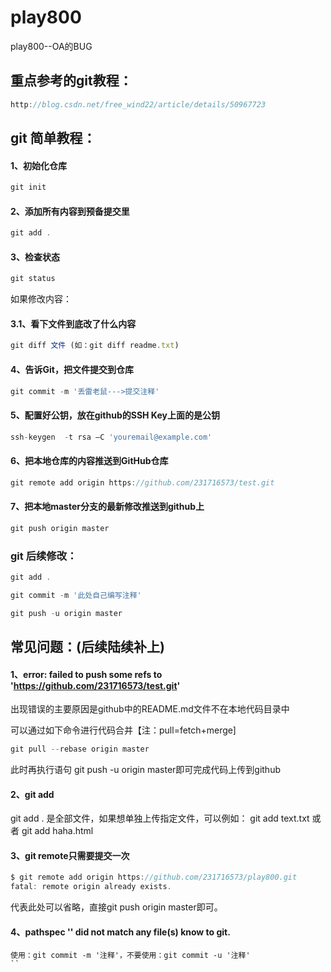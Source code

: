# play800
play800--OA的BUG

## 重点参考的git教程：
```javascript
http://blog.csdn.net/free_wind22/article/details/50967723
``` 

## git 简单教程：

#### 1、初始化仓库
```javascript
git init   
```      

#### 2、添加所有内容到预备提交里
```javascript
git add .   
```     

#### 3、检查状态
```javascript
git status      
``` 


如果修改内容：
#### 3.1、看下文件到底改了什么内容
```javascript
git diff 文件 (如：git diff readme.txt)   
```    


#### 4、告诉Git，把文件提交到仓库
```javascript
git commit -m '丢雷老鼠--->提交注释'  
```           

#### 5、配置好公钥，放在github的SSH Key上面的是公钥
```javascript
ssh-keygen  -t rsa –C 'youremail@example.com'  
```

#### 6、把本地仓库的内容推送到GitHub仓库
```javascript
git remote add origin https://github.com/231716573/test.git
```

#### 7、把本地master分支的最新修改推送到github上
```javascript
git push origin master
```

### git 后续修改：

```javascript
git add .  
```

```javascript
git commit -m '此处自己编写注释'  
```

```javascript
git push -u origin master
```


## 常见问题：(后续陆续补上)

#### 1、error: failed to push some refs to 'https://github.com/231716573/test.git'

出现错误的主要原因是github中的README.md文件不在本地代码目录中

可以通过如下命令进行代码合并【注：pull=fetch+merge]
```javascript
git pull --rebase origin master
```

此时再执行语句 git push -u origin master即可完成代码上传到github

#### 2、git add

git add . 是全部文件，如果想单独上传指定文件，可以例如： git add text.txt 或者 git add haha.html

#### 3、git remote只需要提交一次

```javascript
$ git remote add origin https://github.com/231716573/play800.git
fatal: remote origin already exists.
```
代表此处可以省略，直接git push origin master即可。


#### 4、pathspec '' did not match any file(s) know to git.
```
使用：git commit -m '注释'，不要使用：git commit -u '注释'
``
